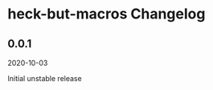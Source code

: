 # heck-but-macros Changelog

<!-- markdownlint-disable no-trailing-punctuation -->

## 0.0.1

2020-10-03

Initial unstable release
